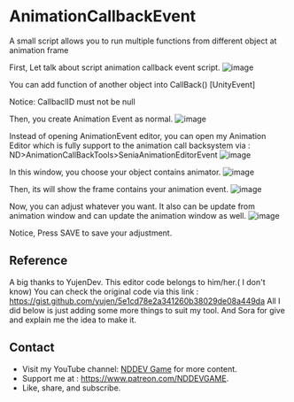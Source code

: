 # AnimationCallbackEvent
A small script allows you to run multiple functions from different object at animation frame

First, Let talk about script animation callback event script.
![image](https://github.com/NDDEVVlog/AnimationCallbackEvent/assets/111946313/4e212252-bc5f-4966-8531-f48b9228050c)

You can add function of another object into CallBack() [UnityEvent]

Notice: CallbaclID must not be null

Then, you create Animation Event as normal.
![image](https://github.com/NDDEVVlog/AnimationCallbackEvent/assets/111946313/e7140f2a-acd0-4152-97f4-cf4cb2e600b2)

Instead of opening AnimationEvent editor, you can open my Animation Editor which is fully support to the animation call backsystem via : ND>AnimationCallBackTools>SeniaAnimationEditorEvent
![image](https://github.com/NDDEVVlog/AnimationCallbackEvent/assets/111946313/d8ab1d57-3bef-4e93-a2c5-680111498c05)

In this window, you choose your object contains animator.
![image](https://github.com/NDDEVVlog/AnimationCallbackEvent/assets/111946313/b42f8cd0-6d44-4437-96b7-eaee4241a3b6)

Then, its will show the frame contains your animation event.
![image](https://github.com/NDDEVVlog/AnimationCallbackEvent/assets/111946313/c8d5515c-250f-4a11-9795-297d04ca8685)

Now, you can adjust whatever you want. It also can be update from animation window and can update the animation window as well.
![image](https://github.com/NDDEVVlog/AnimationCallbackEvent/assets/111946313/e5152a0d-d733-4b6b-a09c-adfb35b019c8)

Notice, Press SAVE to save your adjustment.
## Reference
A big thanks to YujenDev.
This editor code belongs to him/her.( I don't know)
You can check the original code via this link : https://gist.github.com/yujen/5e1cd78e2a341260b38029de08a449da
All I did below is just adding some more things to suit my tool.
And Sora for give and explain me the idea to make it.
 ## Contact
- Visit my YouTube channel: [NDDEV Game](https://www.youtube.com/@nddevgame) for more content.
- Support me at : https://www.patreon.com/NDDEVGAME.
- Like, share, and subscribe.
